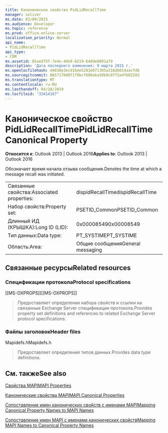 ```yaml
---
title: Каноническое свойство PidLidRecallTime
manager: soliver
ms.date: 03/09/2015
ms.audience: Developer
ms.topic: reference
ms.prod: office-online-server
localization_priority: Normal
api_name:
- PidLidRecallTime
api_type:
- COM
ms.assetid: 65aed75f-7e4e-4de9-b219-64dde8891a79
description: 'Дата последнего изменения: 9 марта 2015 г.'
ms.openlocfilehash: d4038e3ecd1b4e5283e071305a316db014aacfd6
ms.sourcegitcommit: 8657170d071f9bcf680aba50b9c07f2a4fb82283
ms.translationtype: MT
ms.contentlocale: ru-RU
ms.lasthandoff: 04/28/2019
ms.locfileid: "33414167"
---
```

# <a name="pidlidrecalltime-canonical-property"></a><span data-ttu-id="7f4e6-103">Каноническое свойство PidLidRecallTime</span><span class="sxs-lookup"><span data-stu-id="7f4e6-103">PidLidRecallTime Canonical Property</span></span>

  
  
<span data-ttu-id="7f4e6-104">**Относится к**: Outlook 2013 | Outlook 2016</span><span class="sxs-lookup"><span data-stu-id="7f4e6-104">**Applies to**: Outlook 2013 | Outlook 2016</span></span> 
  
<span data-ttu-id="7f4e6-105">Обозначает время начала отзыва сообщения.</span><span class="sxs-lookup"><span data-stu-id="7f4e6-105">Denotes the time at which a message recall was initiated.</span></span>
  
|||
|:-----|:-----|
|<span data-ttu-id="7f4e6-106">Связанные свойства:</span><span class="sxs-lookup"><span data-stu-id="7f4e6-106">Associated properties:</span></span>  <br/> |<span data-ttu-id="7f4e6-107">dispidRecallTime</span><span class="sxs-lookup"><span data-stu-id="7f4e6-107">dispidRecallTime</span></span>  <br/> |
|<span data-ttu-id="7f4e6-108">Набор свойств:</span><span class="sxs-lookup"><span data-stu-id="7f4e6-108">Property set:</span></span>  <br/> |<span data-ttu-id="7f4e6-109">PSETID_Common</span><span class="sxs-lookup"><span data-stu-id="7f4e6-109">PSETID_Common</span></span>  <br/> |
|<span data-ttu-id="7f4e6-110">Длинный ИД (КРЫШКА):</span><span class="sxs-lookup"><span data-stu-id="7f4e6-110">Long ID (LID):</span></span>  <br/> |<span data-ttu-id="7f4e6-111">0x00008549</span><span class="sxs-lookup"><span data-stu-id="7f4e6-111">0x00008549</span></span>  <br/> |
|<span data-ttu-id="7f4e6-112">Тип данных:</span><span class="sxs-lookup"><span data-stu-id="7f4e6-112">Data type:</span></span>  <br/> |<span data-ttu-id="7f4e6-113">PT_SYSTIME</span><span class="sxs-lookup"><span data-stu-id="7f4e6-113">PT_SYSTIME</span></span>  <br/> |
|<span data-ttu-id="7f4e6-114">Область:</span><span class="sxs-lookup"><span data-stu-id="7f4e6-114">Area:</span></span>  <br/> |<span data-ttu-id="7f4e6-115">Общие сообщения</span><span class="sxs-lookup"><span data-stu-id="7f4e6-115">General messaging</span></span>  <br/> |
   
## <a name="related-resources"></a><span data-ttu-id="7f4e6-116">Связанные ресурсы</span><span class="sxs-lookup"><span data-stu-id="7f4e6-116">Related resources</span></span>

### <a name="protocol-specifications"></a><span data-ttu-id="7f4e6-117">Спецификации протокола</span><span class="sxs-lookup"><span data-stu-id="7f4e6-117">Protocol specifications</span></span>

<span data-ttu-id="7f4e6-118">[[MS-OXPROPS]]</span><span class="sxs-lookup"><span data-stu-id="7f4e6-118">[[MS-OXPROPS]]</span></span> 
  
> <span data-ttu-id="7f4e6-119">Предоставляет определения набора свойств и ссылки на связанные Exchange Server спецификации протокола.</span><span class="sxs-lookup"><span data-stu-id="7f4e6-119">Provides property set definitions and references to related Exchange Server protocol specifications.</span></span>
    
### <a name="header-files"></a><span data-ttu-id="7f4e6-120">Файлы заголовок</span><span class="sxs-lookup"><span data-stu-id="7f4e6-120">Header files</span></span>

<span data-ttu-id="7f4e6-121">Mapidefs.h</span><span class="sxs-lookup"><span data-stu-id="7f4e6-121">Mapidefs.h</span></span>
  
> <span data-ttu-id="7f4e6-122">Предоставляет определения типов данных.</span><span class="sxs-lookup"><span data-stu-id="7f4e6-122">Provides data type definitions.</span></span>
    
## <a name="see-also"></a><span data-ttu-id="7f4e6-123">См. также</span><span class="sxs-lookup"><span data-stu-id="7f4e6-123">See also</span></span>



[<span data-ttu-id="7f4e6-124">Свойства MAPI</span><span class="sxs-lookup"><span data-stu-id="7f4e6-124">MAPI Properties</span></span>](mapi-properties.md)
  
[<span data-ttu-id="7f4e6-125">Канонические свойства MAPI</span><span class="sxs-lookup"><span data-stu-id="7f4e6-125">MAPI Canonical Properties</span></span>](mapi-canonical-properties.md)
  
[<span data-ttu-id="7f4e6-126">Сопоставление имен канонических свойств с именами MAPI</span><span class="sxs-lookup"><span data-stu-id="7f4e6-126">Mapping Canonical Property Names to MAPI Names</span></span>](mapping-canonical-property-names-to-mapi-names.md)
  
[<span data-ttu-id="7f4e6-127">Сопоставление имен MAPI с именами канонических свойств</span><span class="sxs-lookup"><span data-stu-id="7f4e6-127">Mapping MAPI Names to Canonical Property Names</span></span>](mapping-mapi-names-to-canonical-property-names.md)

